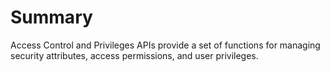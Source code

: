 # Summary

Access Control and Privileges APIs provide a set of functions for managing security attributes, access permissions, and user privileges.
